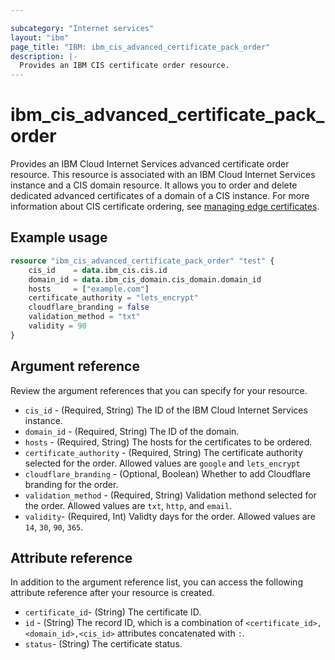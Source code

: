 ```yaml
---

subcategory: "Internet services"
layout: "ibm"
page_title: "IBM: ibm_cis_advanced_certificate_pack_order"
description: |-
  Provides an IBM CIS certificate order resource.
---
```


# ibm_cis_advanced_certificate_pack_order

 Provides an IBM Cloud Internet Services advanced certificate order resource. This resource is associated with an IBM Cloud Internet Services instance and a CIS domain resource. It allows you to order and delete dedicated advanced certificates of a domain of a CIS instance. For more information about CIS certificate ordering, see [managing edge certificates](https://cloud.ibm.com/docs/cis?topic=cis-managing-edge-certs).

## Example usage

```terraform
resource "ibm_cis_advanced_certificate_pack_order" "test" {
    cis_id    = data.ibm_cis.cis.id
    domain_id = data.ibm_cis_domain.cis_domain.domain_id
    hosts     = ["example.com"]
    certificate_authority = "lets_encrypt"
    cloudflare_branding = false
    validation_method = "txt"
    validity = 90
}
```

## Argument reference

Review the argument references that you can specify for your resource.

- `cis_id` - (Required, String) The ID of the IBM Cloud Internet Services instance.
- `domain_id` - (Required, String) The ID of the domain.
- `hosts` - (Required, String) The hosts for the certificates to be ordered.
- `certificate_authority` - (Required, String) The certificate authority selected for the order. Allowed values are `google` and `lets_encrypt`
- `cloudflare_branding` - (Optional, Boolean) Whether to add Cloudflare branding for the order.
- `validation_method` - (Required, String) Validation methond selected for the order. Allowed values are `txt`, `http`, and `email`.
- `validity`- (Required, Int) Validty days for the order. Allowed values are `14`, `30`, `90`, `365`.

## Attribute reference

In addition to the argument reference list, you can access the following attribute reference after your resource is created.

- `certificate_id`- (String) The certificate ID.
- `id` - (String) The record ID, which is a combination of `<certificate_id>,<domain_id>,<cis_id>` attributes concatenated with `:`.
- `status`- (String) The certificate status.
